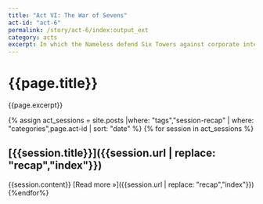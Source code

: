 ```yaml
---
title: "Act VI: The War of Sevens"
act-id: "act-6"
permalink: /story/act-6/index:output_ext
category: acts
excerpt: In which the Nameless defend Six Towers against corporate interests.
---
```

# {{page.title}}

{{page.excerpt}}

{% assign act_sessions = site.posts |where: "tags","session-recap" | where: "categories",page.act-id | sort: "date" %}
{% for session in act_sessions %}
## [{{session.title}}]({{session.url | replace: "recap","index"}})
{{session.content}}
[Read more »]({{session.url | replace: "recap","index"}})
{%endfor%}
